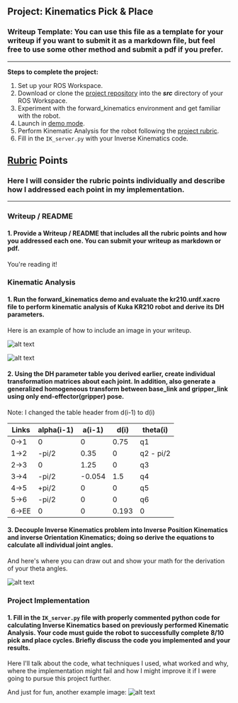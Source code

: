 ## Project: Kinematics Pick & Place
### Writeup Template: You can use this file as a template for your writeup if you want to submit it as a markdown file, but feel free to use some other method and submit a pdf if you prefer.

---


**Steps to complete the project:**  


1. Set up your ROS Workspace.
2. Download or clone the [project repository](https://github.com/udacity/RoboND-Kinematics-Project) into the ***src*** directory of your ROS Workspace.  
3. Experiment with the forward_kinematics environment and get familiar with the robot.
4. Launch in [demo mode](https://classroom.udacity.com/nanodegrees/nd209/parts/7b2fd2d7-e181-401e-977a-6158c77bf816/modules/8855de3f-2897-46c3-a805-628b5ecf045b/lessons/91d017b1-4493-4522-ad52-04a74a01094c/concepts/ae64bb91-e8c4-44c9-adbe-798e8f688193).
5. Perform Kinematic Analysis for the robot following the [project rubric](https://review.udacity.com/#!/rubrics/972/view).
6. Fill in the `IK_server.py` with your Inverse Kinematics code. 


[//]: # (Image References)

[image1]: ./misc_images/misc1.png
[image2]: ./misc_images/misc3.png
[image3]: ./misc_images/misc2.png
[forward-kinematics]: ./misc_images/forwad-kinematics.jpg

## [Rubric](https://review.udacity.com/#!/rubrics/972/view) Points
### Here I will consider the rubric points individually and describe how I addressed each point in my implementation.  

---
### Writeup / README

#### 1. Provide a Writeup / README that includes all the rubric points and how you addressed each one.  You can submit your writeup as markdown or pdf.  

You're reading it!

### Kinematic Analysis
#### 1. Run the forward_kinematics demo and evaluate the kr210.urdf.xacro file to perform kinematic analysis of Kuka KR210 robot and derive its DH parameters.

Here is an example of how to include an image in your writeup.

![alt text][image1]

![alt text][forward-kinematics]

#### 2. Using the DH parameter table you derived earlier, create individual transformation matrices about each joint. In addition, also generate a generalized homogeneous transform between base_link and gripper_link using only end-effector(gripper) pose.

Note: I changed the table header from d(i-1) to d(i)

Links | alpha(i-1) | a(i-1) | d(i) | theta(i)
--- | --- | --- | --- | ---
0->1 | 0 | 0 | 0.75 | q1
1->2 | -pi/2 | 0.35 | 0 | q2 - pi/2
2->3 | 0 | 1.25 | 0 | q3
3->4 |  -pi/2 | -0.054 | 1.5 | q4
4->5 | +pi/2 | 0 | 0 | q5
5->6 | -pi/2 | 0 | 0 | q6
6->EE | 0 | 0 | 0.193 | 0


#### 3. Decouple Inverse Kinematics problem into Inverse Position Kinematics and inverse Orientation Kinematics; doing so derive the equations to calculate all individual joint angles.

And here's where you can draw out and show your math for the derivation of your theta angles. 

![alt text][image2]

### Project Implementation

#### 1. Fill in the `IK_server.py` file with properly commented python code for calculating Inverse Kinematics based on previously performed Kinematic Analysis. Your code must guide the robot to successfully complete 8/10 pick and place cycles. Briefly discuss the code you implemented and your results. 


Here I'll talk about the code, what techniques I used, what worked and why, where the implementation might fail and how I might improve it if I were going to pursue this project further.  


And just for fun, another example image:
![alt text][image3]


